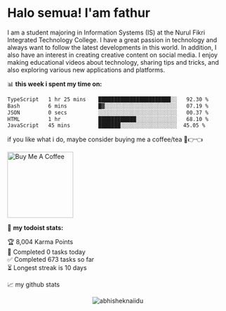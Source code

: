 # Halo semua! I'am fathur
I am a student majoring in Information Systems (IS) at the Nurul Fikri Integrated Technology College. I have a great passion in technology and always want to follow the latest developments in this world. In addition, I also have an interest in creating creative content on social media. I enjoy making educational videos about technology, sharing tips and tricks, and also exploring various new applications and platforms.

📊 **this week i spent my time on:**
<!--START_SECTION:waka-->

```txt
TypeScript   1 hr 25 mins    ███████████████████████░░   92.30 %
Bash         6 mins          █▓░░░░░░░░░░░░░░░░░░░░░░░   07.19 %
JSON         0 secs          ░░░░░░░░░░░░░░░░░░░░░░░░░   00.37 %
HTML         1 hr            ████████████░░░░░░░░░░░░░   68.10 %
JavaScript   45 mins         ███████░░░░░░░░░░░░░░░░░░  45.05 %
```

<!--END_SECTION:waka-->

if you like what i do, maybe consider buying me a coffee/tea 🥺👉👈

<a herf= "https://lynk.id/fatkhurrhn/s/5oqdl3z" target="_blank"><img src="https://cdn.buymeacoffee.com/buttons/v2/default-red.png" alt="Buy Me A Coffee" width="150" ></a>

🚧 **my todoist stats:**
<!-- TODO-IST:START -->
🏆  8,004 Karma Points           
🌸  Completed 0 tasks today           
✅  Completed 673 tasks so far           
⏳  Longest streak is 10 days
<!-- TODO-IST:END -->


📈 my github stats

<p align="center"> <img src="https://github-readme-stats.vercel.app/api?username=fatkhur03&show_icons=true&theme=gotham" alt="abhisheknaiidu" />




